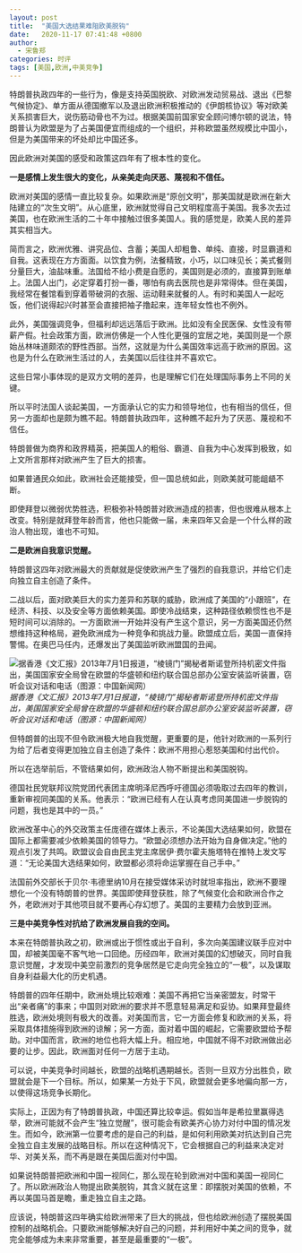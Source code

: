 ```yaml
---
layout: post
title:  "美国大选结果难阻欧美脱钩"
date:   2020-11-17 07:41:48 +0800
author: 
  - 宋鲁郑
categories: 时评
tags: [美国,欧洲,中美竞争]
---
```

特朗普执政四年的一些行为，像是支持英国脱欧、对欧洲发动贸易战、退出《巴黎气候协定》、单方面从德国撤军以及退出欧洲积极推动的《伊朗核协议》等对欧美关系损害巨大，说伤筋动骨也不为过。根据美国前国家安全顾问博尔顿的说法，特朗普认为欧盟是为了占美国便宜而组成的一个组织，并称欧盟虽然规模比中国小，但是为美国带来的坏处却比中国还多。

因此欧洲对美国的感受和政策这四年有了根本性的变化。

__一是感情上发生很大的变化，从亲美走向厌恶、蔑视和不信任。__

欧洲对美国的感情一直比较复杂。如果欧洲是“原创文明”，那美国就是欧洲在新大陆建立的“次生文明”。从心底里，欧洲就觉得自己文明程度高于美国。我多次去过美国，也在欧洲生活的二十年中接触过很多美国人。我的感觉是，欧美人民的差异其实相当大。

简而言之，欧洲优雅、讲究品位、含蓄；美国人却粗鲁、单纯、直接，时显霸道和自我。这表现在方方面面。以饮食为例，法餐精致，小巧，以口味见长；美式餐则分量巨大，油盐味重。法国给不给小费是自愿的，美国则是必须的，直接算到账单上。法国人出门，必定穿着打扮一番，哪怕有病去医院也是非常得体。但在美国，我经常在餐馆看到穿着带破洞的衣服、运动鞋来就餐的人。有时和美国人一起吃饭，他们说得起兴时甚至会直接把袖子撸起来，连年轻女性也不例外。

此外，美国强调竞争，但福利却远远落后于欧洲。比如没有全民医保、女性没有带薪产假。社会政策方面，欧洲仿佛是一个人性化更强的宜居之地，美国则是一个原始丛林味道颇浓的野性西部。当然，这就是为什么美国效率远高于欧洲的原因。这也是为什么在欧洲生活过的人，去美国以后往往并不喜欢它。

这些日常小事体现的是双方文明的差异，也是理解它们在处理国际事务上不同的关键。

所以平时法国人谈起美国，一方面承认它的实力和领导地位，也有相当的信任，但另一方面却也是颇为瞧不起。特朗普执政四年，这种瞧不起升为了厌恶、蔑视和不信任。

特朗普做为商界和政界精英，把美国人的粗俗、霸道、自我为中心发挥到极致，如上文所言那样对欧洲产生了巨大的损害。

如果普通民众如此，欧洲社会还能接受，但一国总统如此，则欧美就可能龃龉不断。

即使拜登以微弱优势胜选，积极弥补特朗普对欧洲造成的损害，但也很难从根本上改变。特别是就拜登年龄而言，他也只能做一届，未来四年又会是一个什么样的政治人物出现，谁也不可知。

__二是欧洲自我意识觉醒。__

特朗普这四年对欧洲最大的贡献就是促使欧洲产生了强烈的自我意识，并给它们走向独立自主创造了条件。

二战以后，面对欧美巨大的实力差异和苏联的威胁，欧洲成了美国的“小跟班”，在经济、科技、以及安全等方面依赖美国。即使冷战结束，这种路径依赖惯性也不是短时间可以消除的。一方面欧洲一开始并没有产生这个意识，另一方面美国还仍然想维持这种格局，避免欧洲成为一种竞争和挑战力量。欧盟成立后，美国一直保持警惕。在奥巴马任内，还爆发出了美国监听欧洲盟国的丑闻。

![据香港《文汇报》2013年7月1日报道，“棱镜门”揭秘者斯诺登所持机密文件指出，美国国家安全局曾在欧盟的华盛顿和纽约联合国总部办公室安装监听装置，窃听会议对话和电话（图源：中国新闻网）]({{site.url}}/assets/images/20201109163838706.jpg)  
*据香港《文汇报》2013年7月1日报道，“棱镜门”揭秘者斯诺登所持机密文件指出，美国国家安全局曾在欧盟的华盛顿和纽约联合国总部办公室安装监听装置，窃听会议对话和电话（图源：中国新闻网）*

但特朗普的出现不但令欧洲极大地自我觉醒，更重要的是，他针对欧洲的一系列行为给了后者变得更加独立自主创造了条件：欧洲不用担心惹怒美国和付出代价。

所以在选举前后，不管结果如何，欧洲政治人物不断提出和美国脱钩。

德国社民党联邦议院党团代表团主席明泽尼西呼吁德国必须吸取过去四年的教训，重新审视同美国的关系。他表示：“欧洲已经有人在认真考虑同美国进一步脱钩的问题，我也是其中的一员。”

欧洲改革中心的外交政策主任庞德在媒体上表示，不论美国大选结果如何，欧盟在国际上都需要减少依赖美国的领导力。“欧盟必须想办法开始为自身做决定。”他的观点引发了共鸣。欧盟议会自由民主党主席居伊·费尔霍夫施塔特在推特上发文写道：“无论美国大选结果如何，欧盟都必须将命运掌握在自己手中。”

法国前外交部长于贝尔·韦德里纳10月在接受媒体采访时就坦率指出，欧洲不要理想化一个没有特朗普的世界。美国即使拜登获胜，除了气候变化会和欧洲合作之外，老欧洲对于其他项目就不要再心存幻想了。美国的主要精力会放到亚洲。

__三是中美竞争性对抗给了欧洲发展自我的空间。__

本来在特朗普执政之初，欧洲或出于惯性或出于自利，多次向美国建议联手应对中国，却被美国毫不客气地一口回绝。历经四年，欧洲对美国的幻想破灭，同时自我意识觉醒，才发现中美空前激烈的竞争居然是它走向完全独立的“一极”，以及谋取自身利益最大化的历史机遇。

特朗普的四年任期中，欧洲处境比较艰难：美国不再把它当亲密盟友，时常干出“亲者痛”的事来；中国则对欧洲的要求并不愿意轻易满足和妥协。如果拜登最终胜选，欧洲处境则有极大的改善。对美国而言，它一方面会修复和欧洲的关系，将采取具体措施得到欧洲的谅解；另一方面，面对着中国的崛起，它需要欧盟给予帮助。对中国而言，欧洲的地位也将大幅上升。相应地，中国就不得不对欧洲做出必要的让步。因此，欧洲面对任何一方居于主动。

可以说，中美竞争时间越长，欧盟的战略机遇期越长。否则一旦双方分出胜负，欧盟就会是下一个目标。所以，如果某一方处于下风，欧盟就会更多地偏向那一方，以使得这场竞争长期化。

实际上，正因为有了特朗普执政，中国还算比较幸运。假如当年是希拉里赢得选举，欧洲可能就不会产生“独立觉醒”，很可能会有欧美齐心协力对付中国的情况发生。而如今，欧洲第一位要考虑的是自己的利益，是如何利用欧美对抗达到自己完全独立自主发展的战略目标。所以在这种情况下，它会根据自己的利益来决定对华、对美关系，而不再是跟在美国后面对付中国。

如果说特朗普把欧洲和中国一视同仁，那么现在轮到欧洲对中国和美国一视同仁了。所以欧洲政治人物提出欧美脱钩，其含义就在这里：即摆脱对美国的依赖，不再以美国马首是瞻，重走独立自主之路。

应该说，特朗普这四年确实给欧洲带来了巨大的挑战，但也给欧洲创造了摆脱美国控制的战略机会。只要欧洲能够解决好自己的问题，并利用好中美之间的竞争，就完全能够成为未来非常重要，甚至是最重要的“一极”。